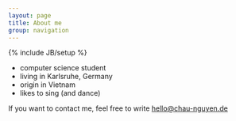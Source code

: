 ```yaml
---
layout: page
title: About me
group: navigation
---
```

{% include JB/setup %}

* computer science student
* living in Karlsruhe, Germany
* origin in Vietnam
* likes to sing (and dance)

If you want to contact me, feel free to write hello@chau-nguyen.de